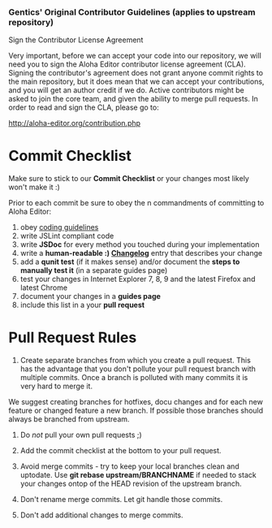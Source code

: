### Gentics' Original Contributor Guidelines (applies to upstream repository)

Sign the Contributor License Agreement

Very important, before we can accept your code into our repository, we will need you to sign the Aloha Editor contributor license agreement (CLA). Signing the contributor's agreement does not grant anyone commit rights to the main repository, but it does mean that we can accept your contributions, and you will get an author credit if we do. Active contributors might be asked to join the core team, and given the ability to merge pull requests. In order to read and sign the CLA, please go to:

http://aloha-editor.org/contribution.php

# Commit Checklist

Make sure to stick to our **Commit Checklist** or your changes most likely won't make it :)

Prior to each commit be sure to obey the n commandments of committing to Aloha Editor:

1. obey [coding guidelines](http://www.aloha-editor.org/guides/style_guide.html)
1. write JSLint compliant code
1. write **JSDoc** for every method you touched during your implementation
1. write a **human-readable :) [Changelog](https://github.com/alohaeditor/Aloha-Editor/wiki/Changelog)** entry that describes your change
1. add a **qunit test** (if it makes sense) and/or document the **steps to manually test it** (in a separate guides page)
1. test your changes in Internet Explorer 7, 8, 9 and the latest Firefox and latest Chrome
1. document your changes in a **guides page**
1. include this list in a your **pull request**

# Pull Request Rules

1. Create separate branches from which you create a pull request. This has the advantage that you don't pollute your pull request branch with multiple commits. Once a branch is polluted with many commits it is very hard to merge it. 

We suggest creating branches for hotfixes, docu changes and for each new feature or changed feature a new branch. If possible those branches should always be branched from upstream.

1. Do *not* pull your own pull requests ;)

1. Add the commit checklist at the bottom to your pull request.

1. Avoid merge commits - try to keep your local branches clean and uptodate. Use **git rebase upstream/BRANCHNAME** if needed to stack your changes ontop of the HEAD revision of the upstream branch.

1. Don't rename merge commits. Let git handle those commits.

1. Don't add additional changes to merge commits.


